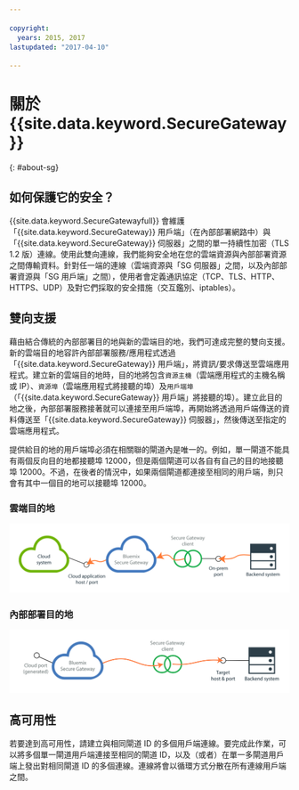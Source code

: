 ```yaml
---

copyright:
  years: 2015, 2017
lastupdated: "2017-04-10"

---
```


# 關於 {{site.data.keyword.SecureGateway}}
{: #about-sg}

## 如何保護它的安全？
{{site.data.keyword.SecureGatewayfull}} 會維護「{{site.data.keyword.SecureGateway}} 用戶端」（在內部部署網路中）與「{{site.data.keyword.SecureGateway}} 伺服器」之間的單一持續性加密（TLS 1.2 版）連線。使用此雙向連線，我們能夠安全地在您的雲端資源與內部部署資源之間傳輸資料。針對任一端的連線（雲端資源與「SG 伺服器」之間，以及內部部署資源與「SG 用戶端」之間），使用者會定義通訊協定（TCP、TLS、HTTP、HTTPS、UDP）及對它們採取的安全措施（交互鑑別、iptables）。  

## 雙向支援
藉由結合傳統的內部部署目的地與新的雲端目的地，我們可達成完整的雙向支援。新的雲端目的地容許內部部署服務/應用程式透過「{{site.data.keyword.SecureGateway}} 用戶端」，將資訊/要求傳送至雲端應用程式。建立新的雲端目的地時，目的地將包含`資源主機`（雲端應用程式的主機名稱或 IP）、`資源埠`（雲端應用程式將接聽的埠）及`用戶端埠`（「{{site.data.keyword.SecureGateway}} 用戶端」將接聽的埠）。建立此目的地之後，內部部署服務接著就可以連接至用戶端埠，再開始將透過用戶端傳送的資料傳送至「{{site.data.keyword.SecureGateway}} 伺服器」，然後傳送至指定的雲端應用程式。

提供給目的地的用戶端埠必須在相關聯的閘道內是唯一的。例如，單一閘道不能具有兩個反向目的地都接聽埠 12000，但是兩個閘道可以各自有自己的目的地接聽埠 12000。不過，在後者的情況中，如果兩個閘道都連接至相同的用戶端，則只會有其中一個目的地可以接聽埠 12000。

### 雲端目的地
![雲端目的地](./images/reverseDestination.png?raw=true "雲端目的地")

### 內部部署目的地
![內部部署目的地](./images/onPremDestination.png?raw=true "內部部署目的地")

## 高可用性
若要達到高可用性，請建立與相同閘道 ID 的多個用戶端連線。要完成此作業，可以將多個單一閘道用戶端連接至相同的閘道 ID，以及（或者）在單一多閘道用戶端上發出對相同閘道 ID 的多個連線。連線將會以循環方式分散在所有連線用戶端之間。
